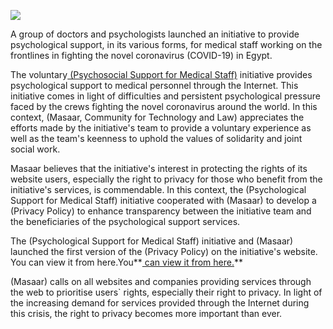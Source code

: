![](https://masaar.net/wp-content/uploads/2020/04/coveren.png)

A group of doctors and psychologists launched an initiative to provide psychological support, in its various forms, for medical staff working on the frontlines in fighting the novel coronavirus (COVID-19) in Egypt.

The voluntary[ (Psychosocial Support for Medical Staff)](https://fronline-support.org) initiative provides psychological support to medical personnel through the Internet. This initiative comes in light of difficulties and persistent psychological pressure faced by the crews fighting the novel coronavirus around the world. In this context, (Masaar, Community for Technology and Law) appreciates the efforts made by the initiative's team to provide a voluntary experience as well as the team's keenness to uphold the values of solidarity and joint social work.

Masaar believes that the initiative's interest in protecting the rights of its website users, especially the right to privacy for those who benefit from the initiative's services, is commendable. In this context, the (Psychological Support for Medical Staff) initiative cooperated with (Masaar) to develop a (Privacy Policy) to enhance transparency between the initiative team and the beneficiaries of the psychological support services.

The (Psychological Support for Medical Staff) initiative and (Masaar) launched the first version of the (Privacy Policy) on the initiative's website. You can view it from here.You**[ can view it from here.](https://frontline-support.org/%d8%b3%d9%8a%d8%a7%d8%b3%d8%a9-%d8%a7%d9%84%d8%ae%d8%b5%d9%88%d8%b5%d9%8a%d8%a9/)**

(Masaar) calls on all websites and companies providing services through the web to prioritise users` rights, especially their right to privacy. In light of the increasing demand for services provided through the Internet during this crisis, the right to privacy becomes more important than ever.
